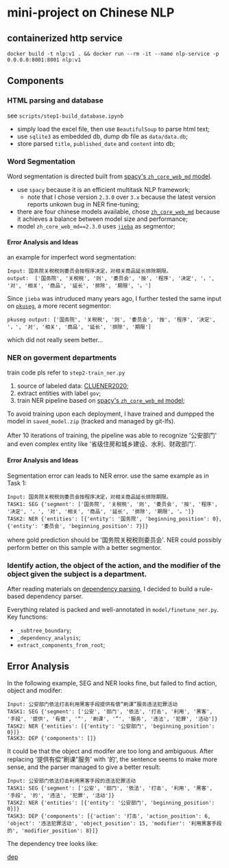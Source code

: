 # mini-project on Chinese NLP

## containerized http service

`docker build -t nlp:v1 . && docker run --rm -it --name nlp-service -p 0.0.0.0:8001:8001 nlp:v1`


## Components

### HTML parsing and database
see `scripts/step1-build_database.ipynb`

- simply load the excel file, then use `BeautifulSoup` to parse html text;
- use `sqlite3` as embedded db, dump db file as `data/data.db`;
- store parsed `title`, `published_date` and `content` into db;


### Word Segmentation
Word segmentation is directed built from [spacy's `zh_core_web_md` model](https://spacy.io/models/zh#zh_core_web_md).

- use `spacy` because it is an efficient multitask NLP framework;
  - note that I chose version `2.3.0` over `3.x` because the latest version reports unkown bug in NER fine-tuning;
- there are four chinese models available, chose [`zh_core_web_md`](https://github.com/explosion/spacy-models/releases/tag/zh_core_web_md-2.3.0) because it achieves a balance between model size and performance;
- model `zh_core_web_md==2.3.0` uses [`jieba`](https://github.com/fxsjy/jieba) as segmentor;

#### Error Analysis and Ideas
an example for imperfect word segmentation:
```
Input: 国务院关税税则委员会按程序决定，对相关商品延长排除期限。
output:  ['国务院', '关税税', '则', '委员会', '按', '程序', '决定', '，', '对', '相关', '商品', '延长', '排除', '期限', '。']
```

Since `jieba` was intruduced many years ago, I further tested the same input on [`pkuseg`](https://github.com/lancopku/pkuseg-python), a more recent segmentor:

```
pkuseg output: ['国务院', '关税税', '则', '委员会', '按', '程序', '决定', '，', '对', '相关', '商品', '延长', '排除', '期限']
```

which did not really seem better...


### NER on goverment departments
train code pls refer to `step2-train_ner.py`

1. source of labeled data: [CLUENER2020](https://github.com/CLUEbenchmark/CLUENER2020);
2. extract entities with label `gov`;
3. train NER pipeline based on [spacy's `zh_core_web_md` model](https://spacy.io/models/zh#zh_core_web_md);

To avoid training upon each deployment, I have trained and dumpped the model in `saved_model.zip` (tracked and managed by git-lfs).

After 10 iterations of training, the pipeline was able to recognize '公安部门' and even complex entity like '省级住房和城乡建设、水利、财政部门'.

#### Error Analysis and Ideas
Segmentation error can leads to NER error. use the same example as in Task 1:
```
Input: 国务院关税税则委员会按程序决定，对相关商品延长排除期限。
TASK1: SEG {'segment': ['国务院', '关税税', '则', '委员会', '按', '程序', '决定', '，', '对', '相关', '商品', '延长', '排除', '期限', '。']}
TASK2: NER {'entities': [{'entity': '国务院', 'beginning_position': 0}, {'entity': '委员会', 'beginning_position': 7}]}
```
where gold prediction should be '国务院关税税则委员会'. NER could possibly perform better on this sample with a better segmentor.


### Identify action, the object of the action, and the modifier of the object given the subject is a department.

After reading materials on [dependency parsing](https://web.stanford.edu/~jurafsky/slp3/14.pdf), I decided to build a rule-based dependency parser.

Everything related is packed and well-annotated in `model/finetune_ner.py`. Key functions:
- `_subtree_boundary`;
- `_dependency_analysis`;
- `extract_components_from_root`;

## Error Analysis
In the following example, SEG and NER looks fine, but failed to find action, object and modifer:
```
Input: 公安部门依法打击利用黑客手段提供有偿“刷课”服务违法犯罪活动
TASK1: SEG {'segment': ['公安', '部门', '依法', '打击', '利用', '黑客', '手段', '提供', '有偿', '“', '刷课', '”', '服务', '违法', '犯罪', '活动']}
TASK2: NER {'entities': [{'entity': '公安部门', 'beginning_position': 0}]}
TASK3: DEP {'components': []}
```

It could be that the object and modifer are too long and ambiguous. After replacing '提供有偿“刷课”服务' with '的', the sentence seems to make more sense, and the parser managed to give a better result:
```
Input: 公安部门依法打击利用黑客手段的违法犯罪活动
TASK1: SEG {'segment': ['公安', '部门', '依法', '打击', '利用', '黑客', '手段', '的', '违法', '犯罪', '活动']}
TASK2: NER {'entities': [{'entity': '公安部门', 'beginning_position': 0}]}
TASK3: DEP {'components': [{'action': '打击', 'action_position': 6, 'object': '违法犯罪活动', 'object_position': 15, 'modifier': '利用黑客手段的', 'modifier_position': 8}]}
```

The dependency tree looks like:

[dep](./img/dep.svg)